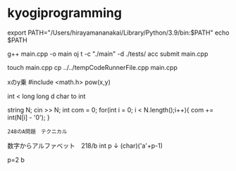# kyogiprogramming
export PATH="/Users/hirayamananakai/Library/Python/3.9/bin:$PATH"
echo $PATH


g++ main.cpp -o main
oj t -c "./main" -d ./tests/
acc submit main.cpp

touch main.cpp
cp ../../tempCodeRunnerFile.cpp  main.cpp

xのy乗
#include <math.h>
pow(x,y)

int  < long long
d
char to int

string N;
    cin >> N;
    int com = 0;
    for(int i = 0; i < N.length();i++){
        com += int(N[i] - '0');
    }

    248のA問題　テクニカル

数字からアルファベット　218/b
int p
↓
(char)('a'+p-1)

p=2 b